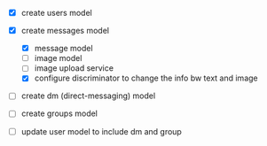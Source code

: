 - [x] create users model

- [x] create messages model
  - [x] message model
  - [ ] image model
  - [ ] image upload service
  - [x] configure discriminator to change the info bw text and image
  
- [ ] create dm (direct-messaging) model
- [ ] create groups model
- [ ] update user model to include dm and group
